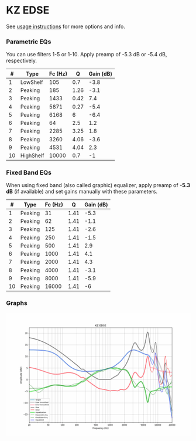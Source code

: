 # KZ EDSE
See [usage instructions](https://github.com/jaakkopasanen/AutoEq#usage) for more options and info.

### Parametric EQs
You can use filters 1-5 or 1-10. Apply preamp of -5.3 dB or -5.4 dB, respectively.

|   # | Type      |   Fc (Hz) |    Q |   Gain (dB) |
|-----|-----------|-----------|------|-------------|
|   1 | LowShelf  |       105 | 0.7  |        -3.8 |
|   2 | Peaking   |       185 | 1.26 |        -3.1 |
|   3 | Peaking   |      1433 | 0.42 |         7.4 |
|   4 | Peaking   |      5871 | 0.27 |        -5.4 |
|   5 | Peaking   |      6168 | 6    |        -6.4 |
|   6 | Peaking   |        64 | 2.5  |         1.2 |
|   7 | Peaking   |      2285 | 3.25 |         1.8 |
|   8 | Peaking   |      3260 | 4.06 |        -3.6 |
|   9 | Peaking   |      4531 | 4.04 |         2.3 |
|  10 | HighShelf |     10000 | 0.7  |        -1   |

### Fixed Band EQs
When using fixed band (also called graphic) equalizer, apply preamp of **-5.3 dB** (if available) and set gains manually with these parameters.

|   # | Type    |   Fc (Hz) |    Q |   Gain (dB) |
|-----|---------|-----------|------|-------------|
|   1 | Peaking |        31 | 1.41 |        -5.3 |
|   2 | Peaking |        62 | 1.41 |        -1.1 |
|   3 | Peaking |       125 | 1.41 |        -2.6 |
|   4 | Peaking |       250 | 1.41 |        -1.5 |
|   5 | Peaking |       500 | 1.41 |         2.9 |
|   6 | Peaking |      1000 | 1.41 |         4.1 |
|   7 | Peaking |      2000 | 1.41 |         4.3 |
|   8 | Peaking |      4000 | 1.41 |        -3.1 |
|   9 | Peaking |      8000 | 1.41 |        -5.9 |
|  10 | Peaking |     16000 | 1.41 |        -6   |

### Graphs
![](./KZ%20EDSE.png)
